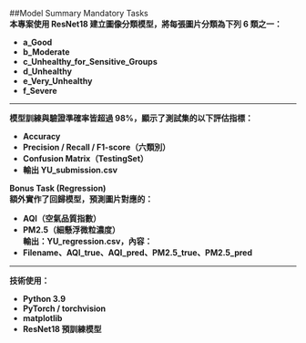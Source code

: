 ##Model Summary Mandatory Tasks<b>  
本專案使用 ResNet18 建立圖像分類模型，將每張圖片分類為下列 6 類之一：  
-    a_Good
-    b_Moderate
-    c_Unhealthy_for_Sensitive_Groups
-    d_Unhealthy
-    e_Very_Unhealthy
-    f_Severe  
---
模型訓練與驗證準確率皆超過 98%，顯示了測試集的以下評估指標：  
- Accuracy  
- Precision / Recall / F1-score（六類別）  
- Confusion Matrix（TestingSet）  
- 輸出 YU_submission.csv  

**Bonus Task (Regression)**  
額外實作了回歸模型，預測圖片對應的：  
- AQI（空氣品質指數）  
- PM2.5（細懸浮微粒濃度）  
輸出：YU_regression.csv，內容：
- Filename、AQI_true、AQI_pred、PM2.5_true、PM2.5_pred  
---
技術使用：
- Python 3.9<br>
- PyTorch / torchvision<br>
- matplotlib<br>
- ResNet18 預訓練模型<br>
